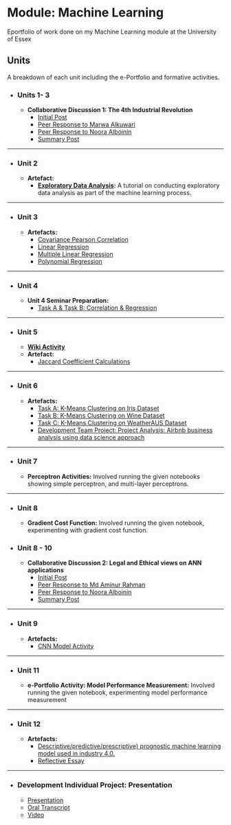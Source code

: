 # Module: Machine Learning
Eportfolio of work done on my Machine Learning module at the University of Essex

## Units
A breakdown of each unit including the e-Portfolio and formative activities.

- ### Units 1- 3
	- **Collaborative Discussion 1: The 4th Industrial Revolution**
		- [Initial Post](posts/discussion1_initial_post)
		- [Peer Response to Marwa Alkuwari](posts/discussion1_peer_response_1)
		- [Peer Response to Noora Alboinin](posts/discussion1_peer_response_2)
		- [Summary Post](posts/discussion1_summary_post)

---
- ### Unit 2 
    - **Artefact:**
        - **[Exploratory Data Analysis](artefacts/eda):** A tutorial on conducting exploratory data analysis as part of the machine learning process.


---
- ### Unit 3
	- **Artefacts:**
		- [Covariance Pearson Correlation](https://github.com/yemigabriel/MachineLearningUnit3/blob/main/covariance_pearson_correlation.ipynb)
		- [Linear Regression](https://github.com/yemigabriel/MachineLearningUnit3/blob/main/linear_regression.ipynb)
		- [Multiple Linear Regression](https://github.com/yemigabriel/MachineLearningUnit3/blob/main/multiple_linear_regression.ipynb)
		- [Polynomial Regression](https://github.com/yemigabriel/MachineLearningUnit3/blob/main/polynomial_regression.ipynb)

---
- ### Unit 4
	- **Unit 4 Seminar Preparation:**
		- [Task A & Task B: Correlation & Regression](artefacts/unit4/correlation_linear_regression)

---
- ### Unit 5
	- **[Wiki Activity](artefacts/unit5/wiki)**
	- **Artefact:**
		- [Jaccard Coefficient Calculations](artefacts/unit5/jaccard_coefficients)

---
- ### Unit 6
	- **Artefacts:**
		- [Task A: K-Means Clustering on Iris Dataset](https://github.com/yemigabriel/Unit6_KMeansCLustering/blob/main/iris.ipynb)
		- [Task B: K-Means Clustering on Wine Dataset](https://github.com/yemigabriel/Unit6_KMeansCLustering/blob/main/wine.ipynb)
		- [Task C: K-Means Clustering on WeatherAUS Dataset](https://github.com/yemigabriel/Unit6_KMeansCLustering/blob/main/weather.ipynb)
		- [Development Team Project: Project Analysis: Airbnb business analysis using data science approach](https://docs.google.com/document/d/11BYKiV6euakn5wwhpxWo7Ke6H6lwhrGP4llHwVp2RQA/edit?usp=sharing)

---
- ### Unit 7
	- **Perceptron Activities:** Involved running the given notebooks showing simple perceptron, and multi-layer perceptrons.

---
- ### Unit 8
	- **Gradient Cost Function:** Involved running the given notebook, experimenting with gradient cost function.

- ### Unit 8 - 10
	- **Collaborative Discussion 2: Legal and Ethical views on ANN applications**
		- [Initial Post](posts/discussion2_initial_post.md)
		- [Peer Response to Md Aminur Rahman](posts/discussion2_peer_response_1.md)
		- [Peer Response to Noora Alboinin](posts/discussion2_peer_response_2.md)
		- [Summary Post](posts/discussion2_summary_post.md)


---
- ### Unit 9
	- **Artefacts:**
		- [CNN Model Activity](https://github.com/yemigabriel/Unit9/blob/main/Unit09_Ex1_Convolutional_Neural_Networks.ipynb)

---

- ### Unit 11
	- **e-Portfolio Activity: Model Performance Measurement:** Involved running the given notebook, experimenting model performance measurement
	

---
- ### Unit 12
	- **Artefacts:**
		- [Descriptive/predictive/prescriptive) prognostic machine learning model used in industry 4.0.](#)
		- [Reflective Essay](#)


---
- ### Development Individual Project: Presentation
	- [Presentation](https://docs.google.com/presentation/d/140YBeBsNCMMBzY7Yqk5MtINelqIxoQxjP3uyxlEFWPY/edit?usp=sharing)
	- [Oral Transcript](https://docs.google.com/document/d/1jh9Bi3MlhslWkZqULUwPmXT_IUPAYGIS2v2VCyDJXoc/edit?usp=sharing)
	- [Video](https://drive.google.com/file/d/1TBRy_nU5TA4rbR8dlXAUmEcgsVh2kuoR/view?usp=sharing)